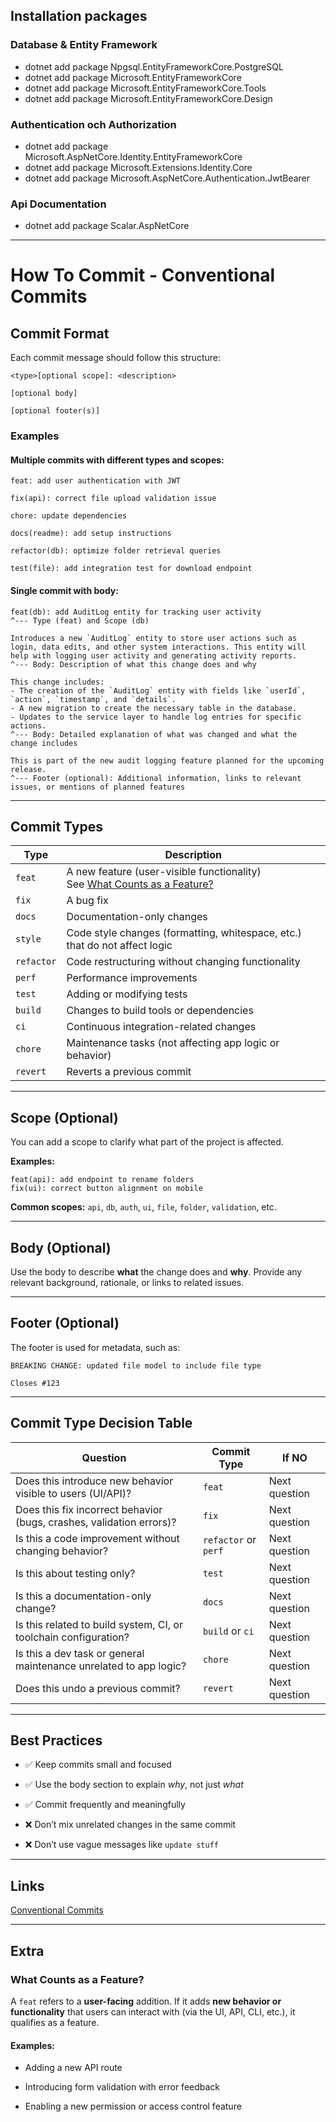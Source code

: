 ## Installation packages

### Database & Entity Framework

- dotnet add package Npgsql.EntityFrameworkCore.PostgreSQL
- dotnet add package Microsoft.EntityFrameworkCore
- dotnet add package Microsoft.EntityFrameworkCore.Tools
- dotnet add package Microsoft.EntityFrameworkCore.Design

### Authentication och Authorization

- dotnet add package Microsoft.AspNetCore.Identity.EntityFrameworkCore
- dotnet add package Microsoft.Extensions.Identity.Core
- dotnet add package Microsoft.AspNetCore.Authentication.JwtBearer

### Api Documentation

- dotnet add package Scalar.AspNetCore


---


# How To Commit - Conventional Commits

## Commit Format

Each commit message should follow this structure:

```
<type>[optional scope]: <description>

[optional body]

[optional footer(s)]
```

###  Examples
#### Multiple commits with different types and scopes:
```
feat: add user authentication with JWT

fix(api): correct file upload validation issue

chore: update dependencies

docs(readme): add setup instructions

refactor(db): optimize folder retrieval queries

test(file): add integration test for download endpoint
```

#### Single commit with body:
```
feat(db): add AuditLog entity for tracking user activity
^--- Type (feat) and Scope (db)

Introduces a new `AuditLog` entity to store user actions such as login, data edits, and other system interactions. This entity will help with logging user activity and generating activity reports.
^--- Body: Description of what this change does and why

This change includes:
- The creation of the `AuditLog` entity with fields like `userId`, `action`, `timestamp`, and `details`.
- A new migration to create the necessary table in the database.
- Updates to the service layer to handle log entries for specific actions.
^--- Body: Detailed explanation of what was changed and what the change includes

This is part of the new audit logging feature planned for the upcoming release.
^--- Footer (optional): Additional information, links to relevant issues, or mentions of planned features

```
---

## Commit Types

| Type       | Description                                                                                               |
| ---------- | --------------------------------------------------------------------------------------------------------- |
| `feat`     | A new feature (user-visible functionality) <br>See [What Counts as a Feature?](#what-counts-as-a-feature) |
| `fix`      | A bug fix                                                                                                 |
| `docs`     | Documentation-only changes                                                                                |
| `style`    | Code style changes (formatting, whitespace, etc.) that do not affect logic                                |
| `refactor` | Code restructuring without changing functionality                                                         |
| `perf`     | Performance improvements                                                                                  |
| `test`     | Adding or modifying tests                                                                                 |
| `build`    | Changes to build tools or dependencies                                                                    |
| `ci`       | Continuous integration-related changes                                                                    |
| `chore`    | Maintenance tasks (not affecting app logic or behavior)                                                   |
| `revert`   | Reverts a previous commit                                                                                 |

---

## Scope (Optional)

You can add a scope to clarify what part of the project is affected.

**Examples:**

```
feat(api): add endpoint to rename folders
fix(ui): correct button alignment on mobile
```

**Common scopes:** `api`, `db`, `auth`, `ui`, `file`, `folder`, `validation`, etc.

---

## Body (Optional)

Use the body to describe **what** the change does and **why**. Provide any relevant background, rationale, or links to related issues.

---

## Footer (Optional)

The footer is used for metadata, such as:

```
BREAKING CHANGE: updated file model to include file type

Closes #123
```

---

##  Commit Type Decision Table

| Question                                                             | Commit Type          | If NO         |
| -------------------------------------------------------------------- | -------------------- | ------------- |
| Does this introduce new behavior visible to users (UI/API)?          | `feat`               | Next question |
| Does this fix incorrect behavior (bugs, crashes, validation errors)? | `fix`                | Next question |
| Is this a code improvement without changing behavior?                | `refactor` or `perf` | Next question |
| Is this about testing only?                                          | `test`               | Next question |
| Is this a documentation-only change?                                 | `docs`               | Next question |
| Is this related to build system, CI, or toolchain configuration?     | `build` or `ci`      | Next question |
| Is this a dev task or general maintenance unrelated to app logic?    | `chore`              | Next question |
| Does this undo a previous commit?                                    | `revert`             | Next question |

---

## Best Practices

- ✅ Keep commits small and focused
    
- ✅ Use the body section to explain _why_, not just _what_
    
- ✅ Commit frequently and meaningfully
    
- ❌ Don’t mix unrelated changes in the same commit
    
- ❌ Don’t use vague messages like `update stuff`
    

---

## Links
[Conventional Commits](https://www.conventionalcommits.org/en/v1.0.0/) 

---

## Extra
###  What Counts as a Feature?

A `feat` refers to a **user-facing** addition. If it adds **new behavior or functionality** that users can interact with (via the UI, API, CLI, etc.), it qualifies as a feature.

#### Examples:

- Adding a new API route
    
- Introducing form validation with error feedback
    
- Enabling a new permission or access control feature
    

